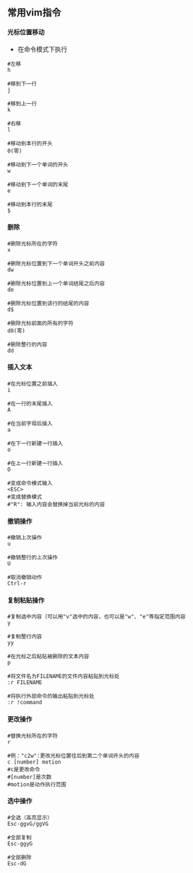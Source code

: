 ## 常用vim指令
#### 光标位置移动
- 在命令模式下执行
```shell
#左移
h

#移到下一行
j

#移到上一行
k

#右移
l

#移动到本行的开头
0(零)

#移动到下一个单词的开头
w

#移动到下一个单词的末尾
e

#移动到本行的末尾
$
```

#### 删除
```shell
#删除光标所在的字符
x

#删除光标位置到下一个单词开头之前内容
dw

#删除光标位置到上一个单词结尾之后内容
de

#删除光标位置到该行的结尾的内容
d$

#删除光标前面的所有的字符
d0(零)

#删除整行的内容
dd
```

#### 插入文本
```shell
#在光标位置之前插入
i

#在一行的末尾插入
A

#在当前字母后插入
a

#在下一行新建一行插入
o

#在上一行新建一行插入
O

#变成命令模式输入
<ESC>
#变成替换模式
#"R": 输入内容会替换掉当前光标的内容
```

#### 撤销操作
```shell
#撤销上次操作
u

#撤销整行的上次操作
U

#取消撤销动作
Ctrl-r
```
#### 复制粘贴操作
```shell
#复制选中内容（可以用"v"选中的内容，也可以是"w"、"e"等指定范围内容
y

#复制整行内容
yy

#在光标之后粘贴被删除的文本内容
p

#将文件名为FILENAME的文件内容粘贴到光标处
:r FILENAME

#将执行外部命令的输出粘贴到光标处
:r !command
```

#### 更改操作
```shell
#替换光标所在的字符
r

#例："c2w":更改光标位置往后到第二个单词开头的内容
c [number] motion
#c是更改命令
#[number]是次数
#motion是动作执行范围
```

####  选中操作
```shell
#全选（高亮显示）
Esc-ggvG/ggVG

#全部复制
Esc-ggyG

#全部删除
Esc-dG
```

